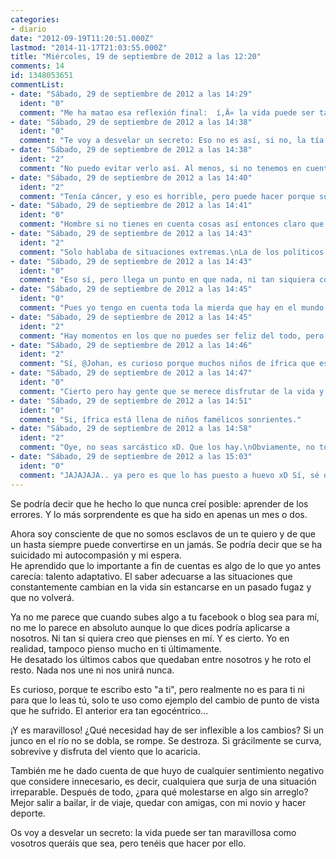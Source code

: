 ```yaml
---
categories:
- diario
date: "2012-09-19T11:20:51.000Z"
lastmod: "2014-11-17T21:03:55.000Z"
title: "Miércoles, 19 de septiembre de 2012 a las 12:20"
comments: 14
id: 1348053651
commentList:
- date: "Sábado, 29 de septiembre de 2012 a las 14:29"
  ident: "0"
  comment: "Me ha matao esa reflexión final:  í‚Â« la vida puede ser tan maravillosa como vosotros queráis que sea, pero tenéis que hacer por elloí‚Â»."
- date: "Sábado, 29 de septiembre de 2012 a las 14:38"
  ident: "0"
  comment: "Te voy a desvelar un secreto: Eso no es así, si no, la tía de mi madre no hubiese muerto hace cuatro días de cáncer después de estar peleando tres años, si vives con bambi en el mundo de pixar tal vez, pero muchas veces haces por ello para nada. Eso no quiere decir que si te esfuerzas no te vayan a pasar cosas buenas pero hay cosas que no podemos controlar y que por mucho que hagas no puedes hacer la vida maravillosa. No obstante respeto tu filosofía."
- date: "Sábado, 29 de septiembre de 2012 a las 14:38"
  ident: "2"
  comment: "No puedo evitar verlo así. Al menos, si no tenemos en cuenta la gente que pasa hambre y está en condiciones penosas."
- date: "Sábado, 29 de septiembre de 2012 a las 14:40"
  ident: "2"
  comment: "Tenía cáncer, y eso es horrible, pero puede hacer porque su vida sea todo lo maravillosa que pueda a pesar de esa situación."
- date: "Sábado, 29 de septiembre de 2012 a las 14:41"
  ident: "0"
  comment: "Hombre si no tienes en cuenta cosas así entonces claro que la vida es maravillosa, si yo no tengo en cuenta que hay muchos políticos cabrones y corruptos en los altos cargos pues la corrupción en la política no existe :)."
- date: "Sábado, 29 de septiembre de 2012 a las 14:43"
  ident: "2"
  comment: "Solo hablaba de situaciones extremas.\nLa de los políticos por ejemplo, no lo es. Puedes aprender a ser feliz aún con ella o luhar porque no sea así, siendo de ese modo también feliz."
- date: "Sábado, 29 de septiembre de 2012 a las 14:43"
  ident: "0"
  comment: "Eso sí, pero llega un punto en que nada, ni tan siquiera controlaba sus funciones corporales y tenía alucinaciones, ahí creo que tanto su hija como familia y ella misma poco pueden hacer para estar maravillosamente, no obstante lo repito en muchas circunstancias tu filosofía es bastante útil."
- date: "Sábado, 29 de septiembre de 2012 a las 14:45"
  ident: "0"
  comment: "Pues yo tengo en cuenta toda la mierda que hay en el mundo y la vida me parece estupenda por hecho de que estoy vivo... aunque sí que hay momentos en los que la vida parece una puta mierda, pero eso no es nada comparado con los momentos en los que parece que vale la pena."
- date: "Sábado, 29 de septiembre de 2012 a las 14:45"
  ident: "2"
  comment: "Hay momentos en los que no puedes ser feliz del todo, pero eso forma parte de que la vida sea tan maravillosa. Si siempre fuese perfecta, no lo disfrutaríamos como se merece."
- date: "Sábado, 29 de septiembre de 2012 a las 14:46"
  ident: "2"
  comment: "Sí, @Johan, es curioso porque muchos niños de ífrica que están mediomuertos de hambre son más felices que niños de clase media, por ejemplo."
- date: "Sábado, 29 de septiembre de 2012 a las 14:47"
  ident: "0"
  comment: "Cierto pero hay gente que se merece disfrutar de la vida y no puede por desgracia y otros amargados podrían aprender tu filosofia.\n\nNo digo nonbres anjoh."
- date: "Sábado, 29 de septiembre de 2012 a las 14:51"
  ident: "0"
  comment: "Si, ífrica está llena de niños famélicos sonrientes."
- date: "Sábado, 29 de septiembre de 2012 a las 14:58"
  ident: "2"
  comment: "Oye, no seas sarcástico xD. Que los hay.\nObviamente, no todos, he dicho algunos."
- date: "Sábado, 29 de septiembre de 2012 a las 15:03"
  ident: "0"
  comment: "JAJAJAJA.. ya pero es que lo has puesto a huevo xD Sí, sé que hay niños que no han visto en su vida un caramelo que son felices."
---
```


Se podría decir que he hecho lo que nunca creí posible: aprender de los errores. Y lo más sorprendente es que ha sido en apenas un mes o dos.  
  
Ahora soy consciente de que no somos esclavos de un te quiero y de que un hasta siempre puede convertirse en un jamás. Se podría decir que se ha suicidado mi autocompasión y mi espera.  
He aprendido que lo importante a fin de cuentas es algo de lo que yo antes carecía: talento adaptativo. El saber adecuarse a las situaciones que constantemente cambian en la vida sin estancarse en un pasado fugaz y que no volverá.  
  
Ya no me parece que cuando subes algo a tu facebook o blog sea para mí, no me lo parece en absoluto aunque lo que dices podría aplicarse a nosotros. Ni tan si quiera creo que pienses en mí. Y es cierto. Yo en realidad, tampoco pienso mucho en ti últimamente.  
He desatado los últimos cabos que quedaban entre nosotros y he roto el resto. Nada nos une ni nos unirá nunca.  
  
Es curioso, porque te escribo esto "a ti", pero realmente no es para ti ni para que lo leas tú, solo te uso como ejemplo del cambio de punto de vista que he sufrido. El anterior era tan egocéntrico...  
  
¡Y es maravilloso! ¿Qué necesidad hay de ser inflexible a los cambios? Si un junco en el río no se dobla, se rompe. Se destroza. Si grácilmente se curva, sobrevive y disfruta del viento que lo acaricia.   
  
También me he dado cuenta de que huyo de cualquier sentimiento negativo que considere innecesario, es decir, cualquiera que surja de una situación irreparable. Después de todo, ¿para qué molestarse en algo sin arreglo? Mejor salir a bailar, ir de viaje, quedar con amigas, con mi novio y hacer deporte.  
  
Os voy a desvelar un secreto: la vida puede ser tan maravillosa como vosotros queráis que sea, pero tenéis que hacer por ello.